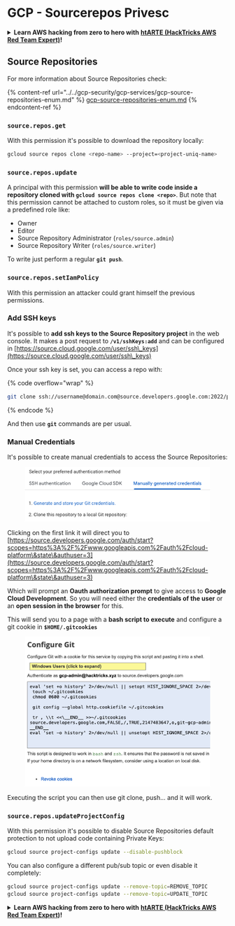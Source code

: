 # GCP - Sourcerepos Privesc

<details>

<summary><strong>Learn AWS hacking from zero to hero with</strong> <a href="https://training.hacktricks.xyz/courses/arte"><strong>htARTE (HackTricks AWS Red Team Expert)</strong></a><strong>!</strong></summary>

Other ways to support HackTricks:

* If you want to see your **company advertised in HackTricks** or **download HackTricks in PDF** Check the [**SUBSCRIPTION PLANS**](https://github.com/sponsors/carlospolop)!
* Get the [**official PEASS & HackTricks swag**](https://peass.creator-spring.com)
* Discover [**The PEASS Family**](https://opensea.io/collection/the-peass-family), our collection of exclusive [**NFTs**](https://opensea.io/collection/the-peass-family)
* **Join the** 💬 [**Discord group**](https://discord.gg/hRep4RUj7f) or the [**telegram group**](https://t.me/peass) or **follow** me on **Twitter** 🐦 [**@carlospolopm**](https://twitter.com/carlospolopm)**.**
* **Share your hacking tricks by submitting PRs to the** [**HackTricks**](https://github.com/carlospolop/hacktricks) and [**HackTricks Cloud**](https://github.com/carlospolop/hacktricks-cloud) github repos.

</details>

## Source Repositories

For more information about Source Repositories check:

{% content-ref url="../../gcp-security/gcp-services/gcp-source-repositories-enum.md" %}
[gcp-source-repositories-enum.md](../../gcp-security/gcp-services/gcp-source-repositories-enum.md)
{% endcontent-ref %}

### `source.repos.get`

With this permission it's possible to download the repository locally:

```bash
gcloud source repos clone <repo-name> --project=<project-uniq-name>
```

### `source.repos.update`

A principal with this permission **will be able to write code inside a repository cloned with `gcloud source repos clone <repo>`**. But note that this permission cannot be attached to custom roles, so it must be given via a predefined role like:

* Owner
* Editor
* Source Repository Administrator (`roles/source.admin`)
* Source Repository Writer (`roles/source.writer`)

To write just perform a regular **`git push`**.

### `source.repos.setIamPolicy`

With this permission an attacker could grant himself the previous permissions.

### Add SSH keys

It's possible to **add ssh keys to the Source Repository project** in the web console. It makes a post request to **`/v1/sshKeys:add`** and can be configured in [https://source.cloud.google.com/user/ssh\_keys](https://source.cloud.google.com/user/ssh\_keys)

Once your ssh key is set, you can access a repo with:

{% code overflow="wrap" %}
```bash
git clone ssh://username@domain.com@source.developers.google.com:2022/p/<proj-name>/r/<repo-name>
```
{% endcode %}

And then use **`git`** commands are per usual.

### Manual Credentials

It's possible to create manual credentials to access the Source Repositories:

<figure><img src="../../../.gitbook/assets/image (135).png" alt=""><figcaption></figcaption></figure>

Clicking on the first link it will direct you to [https://source.developers.google.com/auth/start?scopes=https%3A%2F%2Fwww.googleapis.com%2Fauth%2Fcloud-platform\&state\&authuser=3](https://source.developers.google.com/auth/start?scopes=https%3A%2F%2Fwww.googleapis.com%2Fauth%2Fcloud-platform\&state\&authuser=3)

Which will prompt an **Oauth authorization prompt** to give access to **Google Cloud Development**. So you will need either the **credentials of the user** or an **open session in the browser** for this.

This will send you to a page with a **bash script to execute** and configure a git cookie in **`$HOME/.gitcookies`**

<figure><img src="../../../.gitbook/assets/image (134).png" alt=""><figcaption></figcaption></figure>

Executing the script you can then use git clone, push... and it will work.

### `source.repos.updateProjectConfig`

With this permission it's possible to disable Source Repositories default protection to not upload code containing Private Keys:

```bash
gcloud source project-configs update --disable-pushblock
```

You can also configure a different pub/sub topic or even disable it completely:

```bash
gcloud source project-configs update --remove-topic=REMOVE_TOPIC
gcloud source project-configs update --remove-topic=UPDATE_TOPIC
```

<details>

<summary><strong>Learn AWS hacking from zero to hero with</strong> <a href="https://training.hacktricks.xyz/courses/arte"><strong>htARTE (HackTricks AWS Red Team Expert)</strong></a><strong>!</strong></summary>

Other ways to support HackTricks:

* If you want to see your **company advertised in HackTricks** or **download HackTricks in PDF** Check the [**SUBSCRIPTION PLANS**](https://github.com/sponsors/carlospolop)!
* Get the [**official PEASS & HackTricks swag**](https://peass.creator-spring.com)
* Discover [**The PEASS Family**](https://opensea.io/collection/the-peass-family), our collection of exclusive [**NFTs**](https://opensea.io/collection/the-peass-family)
* **Join the** 💬 [**Discord group**](https://discord.gg/hRep4RUj7f) or the [**telegram group**](https://t.me/peass) or **follow** me on **Twitter** 🐦 [**@carlospolopm**](https://twitter.com/carlospolopm)**.**
* **Share your hacking tricks by submitting PRs to the** [**HackTricks**](https://github.com/carlospolop/hacktricks) and [**HackTricks Cloud**](https://github.com/carlospolop/hacktricks-cloud) github repos.

</details>
